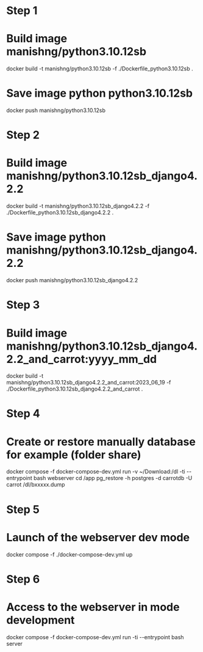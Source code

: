 
###
# Step 1
###
# Build image manishng/python3.10.12sb
docker build -t manishng/python3.10.12sb -f ./Dockerfile_python3.10.12sb .
# Save image python python3.10.12sb
docker push manishng/python3.10.12sb

###
# Step 2
###
# Build image manishng/python3.10.12sb_django4.2.2 
docker build -t manishng/python3.10.12sb_django4.2.2 -f ./Dockerfile_python3.10.12sb_django4.2.2 .
# Save image python manishng/python3.10.12sb_django4.2.2 
docker push manishng/python3.10.12sb_django4.2.2 

###
# Step 3
###
# Build image manishng/python3.10.12sb_django4.2.2_and_carrot:yyyy_mm_dd
docker build -t manishng/python3.10.12sb_django4.2.2_and_carrot:2023_06_19 -f ./Dockerfile_python3.10.12sb_django4.2.2_and_carrot .


###
# Step 4
###
# Create or restore manually database for example (folder share)
docker compose -f docker-compose-dev.yml run -v ~/Download:/dl  -ti --entrypoint bash  webserver
cd /app
pg_restore -h postgres -d carrotdb -U carrot /dl/bxxxxx.dump



###
# Step 5
###
# Launch of the webserver dev mode 
docker compose -f ./docker-compose-dev.yml up


###
# Step 6
###
# Access to the webserver in mode development 
docker compose -f docker-compose-dev.yml run -ti --entrypoint bash  server

